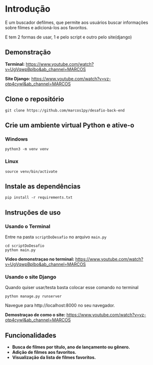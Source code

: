 # Introdução

E um buscador defilmes, que permite aos usuários buscar informações sobre filmes e adicioná-los aos favoritos.

E tem 2 formas de usar, 1 e pelo script e outro pelo site(django)
## Demonstração

**Terminal:** https://www.youtube.com/watch?v=UgVqwpBplbo&ab_channel=MARCOS

**Site Django:** https://www.youtube.com/watch?v=vz-otp4cywI&ab_channel=MARCOS

## Clone o repositório

```
git clone https://github.com/marcos1py/desafio-back-end
```


## Crie um ambiente virtual Python e ative-o

### Windows



```
python3 -m venv venv
```


### Linux



```
source venv/bin/activate
```


## Instale as dependências



```
pip install -r requirements.txt
```

## Instruções de uso

### Usando o Terminal


Entre na pasta `scriptDoDesafio` no arquivo `main.py`
```
cd scriptDoDesafio
python main.py
```


**Video demonstraçao no terminal:** https://www.youtube.com/watch?v=UgVqwpBplbo&ab_channel=MARCOS

### Usando o site Django


Quando quiser usar/testa basta colocar esse comando no terminal
```
python manage.py runserver
```

Navegue para http://localhost:8000 no seu navegador.

**Demostraçao de como o site:** https://www.youtube.com/watch?v=vz-otp4cywI&ab_channel=MARCOS

## Funcionalidades

* **Busca de filmes por título, ano de lançamento ou gênero.**
* **Adição de filmes aos favoritos.**
* **Visualização da lista de filmes favoritos.**

